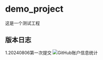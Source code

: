 # demo_project
这是一个测试工程

## 版本日志

1.20240806第一次提交
![GitHub账户信息统计](https://github-stats.ubrong.com/api?username=wwwwffv&show_icons=true&theme=tokyonight) 
